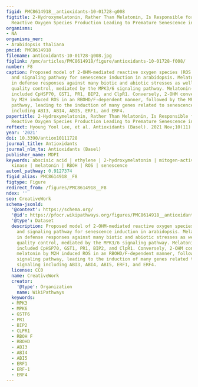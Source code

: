 ```yaml
---
figid: PMC8614918__antioxidants-10-01728-g008
figtitle: 2-Hydroxymelatonin, Rather Than Melatonin, Is Responsible for RBOH-Dependent
  Reactive Oxygen Species Production Leading to Premature Senescence in Plants
organisms:
- NA
organisms_ner:
- Arabidopsis thaliana
pmcid: PMC8614918
filename: antioxidants-10-01728-g008.jpg
figlink: /pmc/articles/PMC8614918/figure/antioxidants-10-01728-f008/
number: F8
caption: Proposed model of 2-OHM-mediated reactive oxygen species (ROS production
  and signaling pathway for senescence induction in arabidopsis. Melatonin is involved
  in defense responses against many biotic and abiotic stresses as well as in protein
  quality control, mediated by the MPK3/6 signaling pathway. Melatonin-induced genes
  included CpHSP70, GST1, PR1, BIP2, and ClpR1. Conversely, 2-OHM converted from melatonin
  by M2H induced ROS in an RBOHD/F-dependent manner, followed by the MPK3/6 signaling
  pathway, leading to the induction of many genes related to senescence signaling
  including ABI3, ABI4, ABI5, ERF1, and ERF4.
papertitle: 2-Hydroxymelatonin, Rather Than Melatonin, Is Responsible for RBOH-Dependent
  Reactive Oxygen Species Production Leading to Premature Senescence in Plants.
reftext: Hyoung Yool Lee, et al. Antioxidants (Basel). 2021 Nov;10(11):1728.
year: '2021'
doi: 10.3390/antiox10111728
journal_title: Antioxidants
journal_nlm_ta: Antioxidants (Basel)
publisher_name: MDPI
keywords: abscisic acid | ethylene | 2-hydroxymelatonin | mitogen-activated protein
  kinase | melatonin | RBOH | ROS | senescence
automl_pathway: 0.9127374
figid_alias: PMC8614918__F8
figtype: Figure
redirect_from: /figures/PMC8614918__F8
ndex: ''
seo: CreativeWork
schema-jsonld:
  '@context': https://schema.org/
  '@id': https://pfocr.wikipathways.org/figures/PMC8614918__antioxidants-10-01728-g008.html
  '@type': Dataset
  description: Proposed model of 2-OHM-mediated reactive oxygen species (ROS production
    and signaling pathway for senescence induction in arabidopsis. Melatonin is involved
    in defense responses against many biotic and abiotic stresses as well as in protein
    quality control, mediated by the MPK3/6 signaling pathway. Melatonin-induced genes
    included CpHSP70, GST1, PR1, BIP2, and ClpR1. Conversely, 2-OHM converted from
    melatonin by M2H induced ROS in an RBOHD/F-dependent manner, followed by the MPK3/6
    signaling pathway, leading to the induction of many genes related to senescence
    signaling including ABI3, ABI4, ABI5, ERF1, and ERF4.
  license: CC0
  name: CreativeWork
  creator:
    '@type': Organization
    name: WikiPathways
  keywords:
  - MPK3
  - MPK6
  - GSTF6
  - PR1
  - BIP2
  - CLPR1
  - RBOH F
  - RBOHD
  - ABI3
  - ABI4
  - ABI5
  - ERF1
  - ERF-1
  - ERF4
---
```

